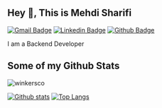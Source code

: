 ## Hey 👋, This is Mehdi Sharifi
[![Gmail Badge](https://img.shields.io/badge/-smmehdisharifi@gmail.com-c14438?style=flat&logo=Gmail&logoColor=white&link=mailto:smmehdisharifi@gmail.com)](mailto:smmehdisharifi@gmail.com) 
[![Linkedin Badge](https://img.shields.io/badge/-linkedin-0072b1?style=flat&logo=Linkedin&logoColor=white&link=https://www.linkedin.com/in/mohammad-mehdi-sharifi/)](https://www.linkedin.com/in/mohammad-mehdi-sharifi/)
[![Github Badge](https://img.shields.io/badge/-winkersco-grey?style=flat&logo=github&logoColor=white&link=https://github.com/winkersco/)](https://www.github.com/winkersco/) <p align='left'>I am a Backend Developer</p>
## Some of my Github Stats
<p align=left> <img src=https://komarev.com/ghpvc/?username=winkersco alt=winkersco /> </p>

[![Github stats](https://github-readme-stats.vercel.app/api?username=winkersco&show_icons=true&include_all_commits=true)](https://github.com/winkersco/github-readme-stats)
[![Top Langs](https://github-readme-stats.vercel.app/api/top-langs/?username=winkersco&layout=compact)](https://github.com/winkersco/github-readme-stats)
